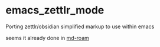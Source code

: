 # emacs_zettlr_mode
Porting zettlr/obsidian simplified markup to use within emacs

seems it already done in [md-roam](https://github.com/nobiot/md-roam)
